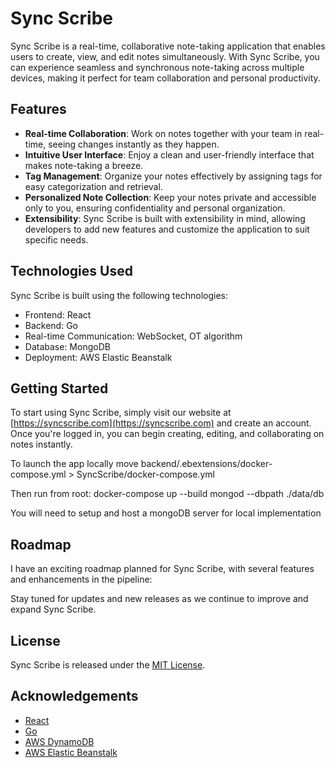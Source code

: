 # Sync Scribe

Sync Scribe is a real-time, collaborative note-taking application that enables users to create, view, and edit notes simultaneously. With Sync Scribe, you can experience seamless and synchronous note-taking across multiple devices, making it perfect for team collaboration and personal productivity.

## Features

- **Real-time Collaboration**: Work on notes together with your team in real-time, seeing changes instantly as they happen.
- **Intuitive User Interface**: Enjoy a clean and user-friendly interface that makes note-taking a breeze.
- **Tag Management**: Organize your notes effectively by assigning tags for easy categorization and retrieval.
- **Personalized Note Collection**: Keep your notes private and accessible only to you, ensuring confidentiality and personal organization.
- **Extensibility**: Sync Scribe is built with extensibility in mind, allowing developers to add new features and customize the application to suit specific needs.

## Technologies Used

Sync Scribe is built using the following technologies:

- Frontend: React
- Backend: Go
- Real-time Communication: WebSocket, OT algorithm
- Database: MongoDB
- Deployment: AWS Elastic Beanstalk

## Getting Started

To start using Sync Scribe, simply visit our website at [https://syncscribe.com](https://syncscribe.com) and create an account. Once you're logged in, you can begin creating, editing, and collaborating on notes instantly.

To launch the app locally move backend/.ebextensions/docker-compose.yml > SyncScribe/docker-compose.yml

Then run from root: docker-compose up --build 
                    mongod --dbpath ./data/db


You will need to setup and host a mongoDB server for local implementation

## Roadmap

I have an exciting roadmap planned for Sync Scribe, with several features and enhancements in the pipeline:

Stay tuned for updates and new releases as we continue to improve and expand Sync Scribe.

## License

Sync Scribe is released under the [MIT License](LICENSE).

## Acknowledgements

- [React](https://reactjs.org/)
- [Go](https://golang.org/)
- [AWS DynamoDB](https://aws.amazon.com/dynamodb/)
- [AWS Elastic Beanstalk](https://aws.amazon.com/elasticbeanstalk/)